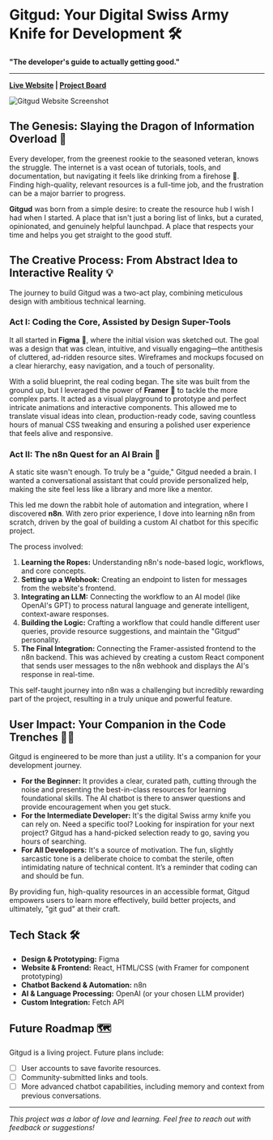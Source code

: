 # Gitgud: Your Digital Swiss Army Knife for Development 🛠️

**"The developer's guide to actually getting good."**

---

**[Live Website](https://your-framer-site-link.com) | [Project Board](https://link-to-your-trello-or-notion.com)**

![Gitgud Website Screenshot](<img width="1177" height="785" alt="image" src="https://github.com/user-attachments/assets/612dae23-2563-4fde-9e3d-1d4bc107feba" />
)

## The Genesis: Slaying the Dragon of Information Overload 🐉

Every developer, from the greenest rookie to the seasoned veteran, knows the struggle. The internet is a vast ocean of tutorials, tools, and documentation, but navigating it feels like drinking from a firehose 🚒. Finding high-quality, relevant resources is a full-time job, and the frustration can be a major barrier to progress.

**Gitgud** was born from a simple desire: to create the resource hub I wish I had when I started. A place that isn't just a boring list of links, but a curated, opinionated, and genuinely helpful launchpad. A place that respects your time and helps you get straight to the good stuff.

## The Creative Process: From Abstract Idea to Interactive Reality 💡

The journey to build Gitgud was a two-act play, combining meticulous design with ambitious technical learning.

### Act I: Coding the Core, Assisted by Design Super-Tools

It all started in **Figma** 🎨, where the initial vision was sketched out. The goal was a design that was clean, intuitive, and visually engaging—the antithesis of cluttered, ad-ridden resource sites. Wireframes and mockups focused on a clear hierarchy, easy navigation, and a touch of personality.

With a solid blueprint, the real coding began. The site was built from the ground up, but I leveraged the power of **Framer** 🚀 to tackle the more complex parts. It acted as a visual playground to prototype and perfect intricate animations and interactive components. This allowed me to translate visual ideas into clean, production-ready code, saving countless hours of manual CSS tweaking and ensuring a polished user experience that feels alive and responsive.

### Act II: The n8n Quest for an AI Brain 🤖

A static site wasn't enough. To truly be a "guide," Gitgud needed a brain. I wanted a conversational assistant that could provide personalized help, making the site feel less like a library and more like a mentor.

This led me down the rabbit hole of automation and integration, where I discovered **n8n**. With zero prior experience, I dove into learning n8n from scratch, driven by the goal of building a custom AI chatbot for this specific project.

The process involved:
1.  **Learning the Ropes:** Understanding n8n's node-based logic, workflows, and core concepts.
2.  **Setting up a Webhook:** Creating an endpoint to listen for messages from the website's frontend.
3.  **Integrating an LLM:** Connecting the workflow to an AI model (like OpenAI's GPT) to process natural language and generate intelligent, context-aware responses.
4.  **Building the Logic:** Crafting a workflow that could handle different user queries, provide resource suggestions, and maintain the "Gitgud" personality.
5.  **The Final Integration:** Connecting the Framer-assisted frontend to the n8n backend. This was achieved by creating a custom React component that sends user messages to the n8n webhook and displays the AI's response in real-time.

This self-taught journey into n8n was a challenging but incredibly rewarding part of the project, resulting in a truly unique and powerful feature.

## User Impact: Your Companion in the Code Trenches 🧑‍💻

Gitgud is engineered to be more than just a utility. It's a companion for your development journey.

* **For the Beginner:** It provides a clear, curated path, cutting through the noise and presenting the best-in-class resources for learning foundational skills. The AI chatbot is there to answer questions and provide encouragement when you get stuck.
* **For the Intermediate Developer:** It's the digital Swiss army knife you can rely on. Need a specific tool? Looking for inspiration for your next project? Gitgud has a hand-picked selection ready to go, saving you hours of searching.
* **For All Developers:** It's a source of motivation. The fun, slightly sarcastic tone is a deliberate choice to combat the sterile, often intimidating nature of technical content. It’s a reminder that coding can and should be fun.

By providing fun, high-quality resources in an accessible format, Gitgud empowers users to learn more effectively, build better projects, and ultimately, "git gud" at their craft.

## Tech Stack 🛠️

* **Design & Prototyping:** Figma
* **Website & Frontend:** React, HTML/CSS (with Framer for component prototyping)
* **Chatbot Backend & Automation:** n8n
* **AI & Language Processing:** OpenAI (or your chosen LLM provider)
* **Custom Integration:** Fetch API

## Future Roadmap 🗺️

Gitgud is a living project. Future plans include:
* [ ] User accounts to save favorite resources.
* [ ] Community-submitted links and tools.
* [ ] More advanced chatbot capabilities, including memory and context from previous conversations.

---

*This project was a labor of love and learning. Feel free to reach out with feedback or suggestions!*
